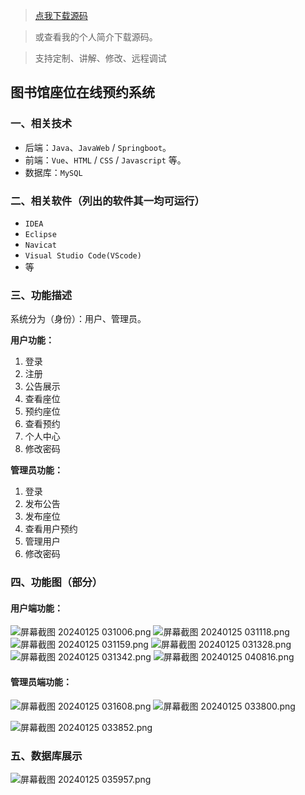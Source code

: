 > [点我下载源码](https://www.notmaker.com/detail/4dd589e3bbfa4132b220ab0a4ea84553/ghp20250321) 


> 或查看我的个人简介下载源码。

> 支持定制、讲解、修改、远程调试


## 图书馆座位在线预约系统

### 一、相关技术

- 后端：`Java`、`JavaWeb` / `Springboot`。
- 前端：`Vue`、`HTML` / `CSS` / `Javascript` 等。
- 数据库：`MySQL`

### 二、相关软件（列出的软件其一均可运行）

- `IDEA`
- `Eclipse`
- `Navicat`
- `Visual Studio Code(VScode)`
- 等

### 三、功能描述

系统分为（身份）：用户、管理员。

**用户功能：**

1. 登录
2. 注册
3. 公告展示
4. 查看座位
5. 预约座位
6. 查看预约
7. 个人中心
8. 修改密码


**管理员功能：**

1. 登录
2. 发布公告
3. 发布座位
4. 查看用户预约
5. 管理用户
6. 修改密码

### 四、功能图（部分）

#### 用户端功能：
![屏幕截图 20240125 031006.png](https://store.ptcc9.top/notmaker/user_upload/ae6ec43fc66749518e7171ae10209a44/2024-01-25%2004:33:37_%E5%B1%8F%E5%B9%95%E6%88%AA%E5%9B%BE%202024-01-25%20031006.png)
![屏幕截图 20240125 031118.png](https://store.ptcc9.top/notmaker/user_upload/ae6ec43fc66749518e7171ae10209a44/2024-01-25%2004:33:52_%E5%B1%8F%E5%B9%95%E6%88%AA%E5%9B%BE%202024-01-25%20031118.png)
![屏幕截图 20240125 031159.png](https://store.ptcc9.top/notmaker/user_upload/ae6ec43fc66749518e7171ae10209a44/2024-01-25%2004:33:57_%E5%B1%8F%E5%B9%95%E6%88%AA%E5%9B%BE%202024-01-25%20031159.png)
![屏幕截图 20240125 031328.png](https://store.ptcc9.top/notmaker/user_upload/ae6ec43fc66749518e7171ae10209a44/2024-01-25%2004:34:03_%E5%B1%8F%E5%B9%95%E6%88%AA%E5%9B%BE%202024-01-25%20031328.png)
![屏幕截图 20240125 031342.png](https://store.ptcc9.top/notmaker/user_upload/ae6ec43fc66749518e7171ae10209a44/2024-01-25%2004:34:11_%E5%B1%8F%E5%B9%95%E6%88%AA%E5%9B%BE%202024-01-25%20031342.png)
![屏幕截图 20240125 040816.png](https://store.ptcc9.top/notmaker/user_upload/ae6ec43fc66749518e7171ae10209a44/2024-01-25%2004:35:39_%E5%B1%8F%E5%B9%95%E6%88%AA%E5%9B%BE%202024-01-25%20040816.png)
#### 管理员端功能：
![屏幕截图 20240125 031608.png](https://store.ptcc9.top/notmaker/user_upload/ae6ec43fc66749518e7171ae10209a44/2024-01-25%2004:34:20_%E5%B1%8F%E5%B9%95%E6%88%AA%E5%9B%BE%202024-01-25%20031608.png)
![屏幕截图 20240125 033800.png](https://store.ptcc9.top/notmaker/user_upload/ae6ec43fc66749518e7171ae10209a44/2024-01-25%2004:34:34_%E5%B1%8F%E5%B9%95%E6%88%AA%E5%9B%BE%202024-01-25%20033800.png)

![屏幕截图 20240125 033852.png](https://store.ptcc9.top/notmaker/user_upload/ae6ec43fc66749518e7171ae10209a44/2024-01-25%2004:34:42_%E5%B1%8F%E5%B9%95%E6%88%AA%E5%9B%BE%202024-01-25%20033852.png)
### 五、数据库展示
![屏幕截图 20240125 035957.png](https://store.ptcc9.top/notmaker/user_upload/ae6ec43fc66749518e7171ae10209a44/2024-01-25%2004:35:00_%E5%B1%8F%E5%B9%95%E6%88%AA%E5%9B%BE%202024-01-25%20035957.png)
